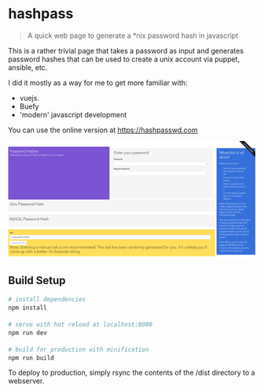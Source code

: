 # hashpass

> A quick web page to generate a *nix password hash in javascript

This is a rather trivial page that takes a password as input and generates
password hashes that can be used to create a unix account via puppet, ansible,  etc.

I did it mostly as a way for me to get more familiar with:
 * vuejs.
 * Buefy
 * 'modern' javascript development

You can use the online version at https://hashpasswd.com

![screenshot](https://raw.githubusercontent.com/mrunkel/hashpass/master/screenshot.png)

## Build Setup

``` bash
# install dependencies
npm install

# serve with hot reload at localhost:8080
npm run dev

# build for production with minification
npm run build
```

To deploy to production, simply rsync the contents of the /dist
directory to a webserver.